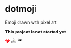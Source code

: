 # dotmoji

Emoji drawn with pixel art


**This project is not started yet**


![./emoji/HEAVY_BLACK_HEART.png](./emoji/HEAVY_BLACK_HEART.png)
![./emoji/KEYBOARD.png](./emoji/KEYBOARD.png)
![./emoji/TRADE_MARK_SIGN.png](./emoji/TRADE_MARK_SIGN.png)
